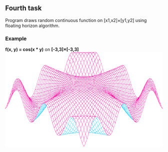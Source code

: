 ## Fourth task
Program draws random continuous function on \[x1,x2\]×\[y1,y2\] using floating horizon algorithm.

### Example
**f(x, y) = cos(x * y)** on **\[-3,3\]×\[-3,3\]**
![fourthtask](fourthtask.png)
